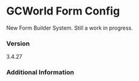 # GCWorld Form Config

New Form Builder System.  Still a work in progress.




### Version
3.4.27

### Additional Information

